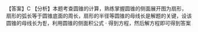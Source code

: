 【答案】C
【分析】本题考查圆锥的计算，熟练掌握圆锥的侧面展开图为扇形，扇形的弧长等于圆锥底面的周长，扇形的半径等圆锥的母线长是解题的关键，设该圆锥的母线长为푙，利用圆锥的侧面积公式 $\cdot$ 得到方程，然后解方程即可得到答案
